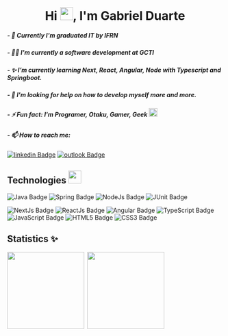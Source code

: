 <h1 align="center">Hi <img width="30px" height="30px" src="https://user-images.githubusercontent.com/80539719/111225809-025f9b80-85bf-11eb-81cc-30573ea3d626.gif"/>, I'm Gabriel Duarte</h1>

##### - 👤 Currently I'm graduated IT by IFRN

##### - 👨‍💻 I'm currently a software development at GCTI

##### - ✨ I’m currently learning Next, React, Angular, Node with Typescript and Springboot.

##### - 🤔 I'm looking for help on how to develop myself more and more.

##### - ⚡ Fun fact: I'm Programer, Otaku, Gamer, Geek <img width="20px" height="20px" src="https://user-images.githubusercontent.com/80539719/111229102-122dae80-85c4-11eb-9daf-bf2067d158f5.gif"/>

##### - 📫 How to reach me: 
[![linkedin Badge](https://img.shields.io/badge/-Gabriel_Duarte-6633cc?style=flat-square&labelColor=6633cc&logo=linkedin&logoColor=white&link=https://www.linkedin.com/in/gabrielddantas/)](https://www.linkedin.com/in/gabrielddantas/)
[![outlook Badge](https://img.shields.io/badge/-gabrielteixeiradantas@hotmail.com-6633cc?style=flat-square&logo=Gmail&logoColor=white&link=mailto:gabrielteixeiradantas@hotmail.com)](mailto:gabrielteixeiradantas@hotmail.com)

## Technologies <img width="30px" height="30px" src="https://user-images.githubusercontent.com/80539719/111227696-b8c48000-85c1-11eb-87a3-9864ebb51d1c.gif"/>

![Java Badge](https://img.shields.io/badge/Java-ED8B00?style=for-the-badge&logo=openjdk&logoColor=white)
![Spring Badge](https://img.shields.io/badge/-Spring-25BD00?logo=spring&logoColor=white&style=for-the-badge)
![NodeJs Badge](https://img.shields.io/badge/-NodeJs-25BD00?logo=node.js&logoColor=white&style=for-the-badge)
![JUnit Badge](https://img.shields.io/badge/JUnit-100000?style=for-the-badge&logo=junit5&logoColor=white&labelColor=39CD25&color=39CD25)

![NextJs Badge](https://img.shields.io/badge/-NextJs-000000?logo=vercel&logoColor=white&style=for-the-badge)
![ReactJs Badge](https://img.shields.io/badge/-ReactJs-00ECFF?logo=react&logoColor=white&style=for-the-badge)
![Angular Badge](https://img.shields.io/badge/-Angular-F10000?logo=angular&logoColor=white&style=for-the-badge)
![TypeScript Badge](https://img.shields.io/badge/-typescript-blue?textColor=white&logo=typescript&logoColor=white&style=for-the-badge)
![JavaScript Badge](https://img.shields.io/badge/-Javascript-yellow?textColor=white&logo=javascript&logoColor=white&style=for-the-badge)
![HTML5 Badge](https://img.shields.io/badge/-HTML5-orange?logo=html5&logoColor=white&style=for-the-badge)
![CSS3 Badge](https://img.shields.io/badge/-CSS3-5188FE?logo=css3&logoColor=white&style=for-the-badge)

## Statistics ✨

<img height="180px" src="https://github-readme-stats.vercel.app/api?username=gabrielddantas&show_icons=true&theme=midnight-purple">&ensp;<img height="180px" src="https://github-readme-stats.vercel.app/api/top-langs/?username=gabrielddantas&layout=compact&theme=midnight-purple">
